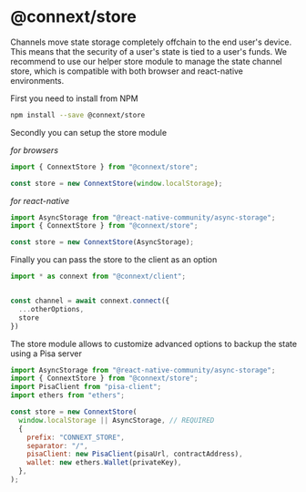 # @connext/store

Channels move state storage completely offchain to the end user's device. This means that the security of a user's state is tied to a user's funds. We recommend to use our helper store module to manage the state channel store, which is compatible with both browser and react-native environments.

First you need to install from NPM
```bash
npm install --save @connext/store
```

Secondly you can setup the store module

*for browsers*

```javascript
import { ConnextStore } from "@connext/store";

const store = new ConnextStore(window.localStorage);
```

*for react-native*

```javascript
import AsyncStorage from "@react-native-community/async-storage";
import { ConnextStore } from "@connext/store";

const store = new ConnextStore(AsyncStorage);
```

Finally you can pass the store to the client as an option

```javascript
import * as connext from "@connext/client";


const channel = await connext.connect({
  ...otherOptions,
  store
})
```

The store module allows to customize advanced options to backup the state using a Pisa server 

```javascript
import AsyncStorage from "@react-native-community/async-storage";
import { ConnextStore } from "@connext/store";
import PisaClient from "pisa-client";
import ethers from "ethers";

const store = new ConnextStore(
  window.localStorage || AsyncStorage, // REQUIRED
  {
    prefix: "CONNEXT_STORE",
    separator: "/",
    pisaClient: new PisaClient(pisaUrl, contractAddress),
    wallet: new ethers.Wallet(privateKey),
  },
);
```



